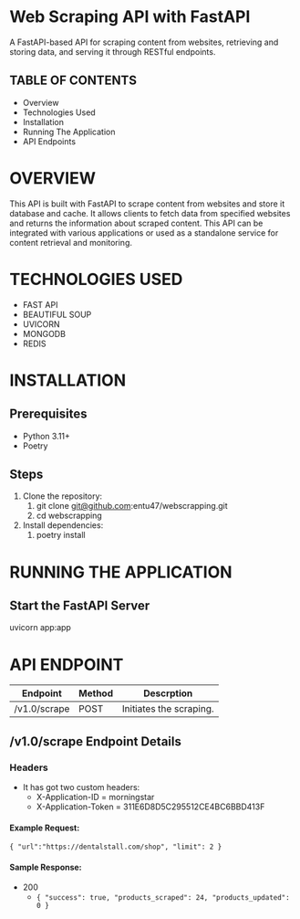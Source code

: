# **Web Scraping API with FastAPI**
A FastAPI-based API for scraping content from websites, retrieving and storing data, and serving it through RESTful endpoints.

## **TABLE OF CONTENTS**
* Overview
* Technologies Used
* Installation
* Running The Application
* API Endpoints

# **OVERVIEW**
This API is built with FastAPI to scrape content from websites and store it database and cache. It allows clients to fetch data from specified websites and returns the information about scraped content. This API can be integrated with various applications or used as a standalone service for content retrieval and monitoring.

# **TECHNOLOGIES USED**
* FAST API
* BEAUTIFUL SOUP
* UVICORN
* MONGODB
* REDIS

# **INSTALLATION**

## **Prerequisites**

* Python 3.11+
* Poetry

## **Steps**

1. Clone the repository:
   1. git clone git@github.com:entu47/webscrapping.git
   2. cd webscrapping
2. Install dependencies:
   1. poetry install


# **RUNNING THE APPLICATION**
## **Start the FastAPI Server**
uvicorn app:app

# **API ENDPOINT**

| Endpoint     | Method | Descrption              |
|--------------|--------|-------------------------|
| /v1.0/scrape | POST   | Initiates the scraping. |

## /v1.0/scrape Endpoint Details
### **Headers**
* It has got two custom headers:
  * X-Application-ID = morningstar
  * X-Application-Token = 311E6D8D5C295512CE4BC6BBD413F

#### Example Request:

`{
    "url":"https://dentalstall.com/shop",
    "limit": 2
}`
#### Sample Response:
* 200
   * `{
        "success": true,
        "products_scraped": 24,
        "products_updated": 0
    }`
   

